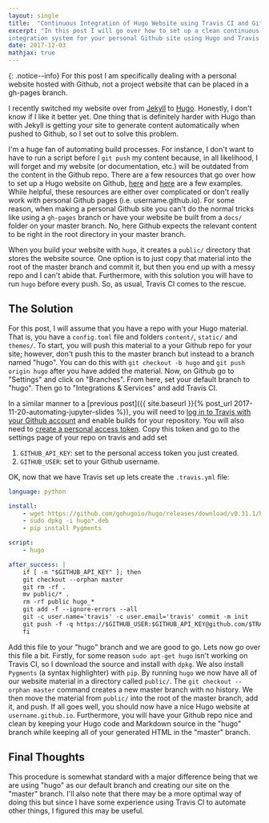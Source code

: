```yaml
---
layout: single
title:  "Continuous Integration of Hugo Website using Travis CI and Github."
excerpt: "In this post I will go over how to set up a clean continuous
integration system for your personal Github site using Hugo and Travis CI."
date: 2017-12-03
mathjax: true
---
```



{: .notice--info}
For this post I am specifically dealing with a personal website hosted with Github,
not a project website that can be placed in a gh-pages branch.

I recently switched my website over from [Jekyll](https://jekyllrb.com) to [Hugo](https://gohugo.io).
Honestly, I don't know if I like it better yet. One thing that is definitely
harder with Hugo than with Jekyll is getting your site to generate content
automatically when pushed to Github, so I set out to solve this problem.

I'm a huge fan of automating build processes. For instance, I don't want to have to
run a script before I `git push` my content because, in all likelihood, I will
forget and my website (or documentation, etc.) will be outdated from the content
in the Github repo. There are a few resources that go over how to set up a Hugo
website on Github, [here](https://gohugo.io/hosting-and-deployment/hosting-on-github/) and [here](https://hjdskes.github.io/blog/update-deploying-hugo-on-personal-gh-pages/) are
a few examples. While helpful, these resources are either over complicated or don't really
work with personal Github pages (i.e. username.github.io). For some reason, when making
a personal Github site you can't do the normal tricks like using a `gh-pages` branch or
have your website be built from a `docs/` folder on your master branch. No, here Github
expects the relevant content to be right in the root directory in your master branch.

When you build your website with `hugo`, it creates a `public/` directory that
stores the website source. One option is to just copy that material into the root of
the master branch and commit it, but then you end up with a messy repo and I can't
abide that. Furthermore, with this solution you will have to run `hugo` before every
push. So, as usual, Travis CI comes to the rescue.

## The Solution

For this post, I will assume that you have a repo with your Hugo material. That
is, you have a `config.toml` file and folders `content/`, `static/` and `themes/`.
To start, you will push this material to a your Github repo for your site; however,
don't push this to the master branch but instead to a branch named "hugo". You
can do this with `git checkout -b hugo` and `git push origin hugo` after you have
added the material. Now, on Github go to "Settings" and click on "Branches". From
here, set your default branch to "hugo". Then go to "Integrations & Services" and
add Travis CI.

In a similar manner to a [previous post]({{ site.baseurl }}{% post_url 2017-11-20-automating-jupyter-slides %}), you will need to
[log in to Travis with your Github account](https://docs.travis-ci.com/user/getting-started/)
and enable builds for your repository. You will also need to
[create a personal access token](https://github.com/settings/tokens).
Copy this token and go to the settings page of your repo on travis and add set

1. `GITHUB_API_KEY`: set to the personal access token you just created.
2. `GITHUB_USER`: set to your Github username.

OK, now that we have Travis set up lets create the `.travis.yml` file:

```yaml
language: python

install:
    - wget https://github.com/gohugoio/hugo/releases/download/v0.31.1/hugo_0.31.1_Linux-64bit.deb
    - sudo dpkg -i hugo*.deb
    - pip install Pygments

script:
    - hugo

after_success: |
    if [ -n "$GITHUB_API_KEY" ]; then
    git checkout --orphan master
    git rm -rf .
    mv public/* .
    rm -rf public hugo_*
    git add -f --ignore-errors --all
    git -c user.name='travis' -c user.email='travis' commit -m init
    git push -f -q https://$GITHUB_USER:$GITHUB_API_KEY@github.com/$TRAVIS_REPO_SLUG master
    fi
```
Add this file to your "hugo" branch and we are good to go.
Lets now go over this file a bit. Firstly, for some reason `sudo apt-get hugo` isn't
working on Travis CI, so I download the source and install with `dpkg`. We also
install `Pygments` (a syntax highlighter) with `pip`. By running `hugo` we now
have all of our website material in a directory called `public/`. The `git checkout --orphan master`
command creates a new master branch with no history. We then move the material from
`public/` into the root of the master branch, add it, and push. If all goes well,
you should now have a nice Hugo website at `username.github.io`. Furthermore, you will
have your Github repo nice and clean by keeping your Hugo code and Markdown source
in the "hugo" branch while keeping all of your generated HTML in the "master" branch.

## Final Thoughts
This procedure is somewhat standard with a major difference being that we are using
"hugo" as our default branch and creating our site on the "master" branch. I'll
also note that there may be a more optimal way of doing this but since I have some
experience using Travis CI to automate other things, I figured this may be useful.
